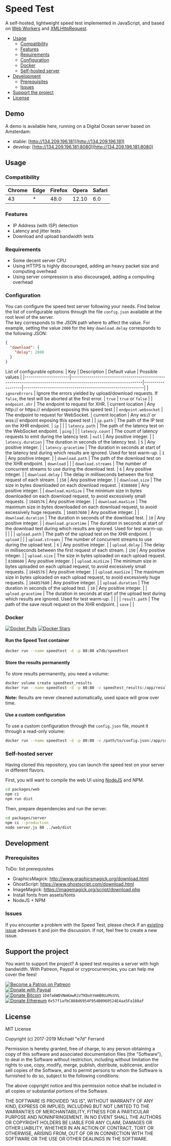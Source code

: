 # Speed Test

A self-hosted, lightweight speed test implemented in JavaScript, and based on [Web Workers](https://developer.mozilla.org/docs/Web/API/Web_Workers_API) and [XMLHttpRequest](https://developer.mozilla.org/docs/Web/API/XMLHttpRequest).

- [Usage](#usage)
  - [Compatibility](#compatibility)
  - [Features](#features)
  - [Requirements](#requirements)
  - [Configuration](#configuration)
  - [Docker](#docker)
  - [Self-hosted server](#self-hosted-server)
- [Development](#development)
  - [Prerequisites](#prerequisites)
  - [Issues](#issues)
- [Support the project](#support-the-project)
- [License](#license)

## Demo

A demo is available here, running on a Digital Ocean server based on Amsterdam:  
- stable: [http://134.209.196.181](http://134.209.196.181)
- develop: [http://134.209.196.181:8080](http://134.209.196.181:8080)

## Usage

### Compatibility

| Chrome | Edge | Firefox | Opera | Safari |
|--------|------|---------|-------|--------|
| 43     | *    | 48.0    | 12.10 | 6.0    |

### Features

* IP Address (with ISP) detection
* Latency and jitter tests
* Download and upload bandwidth tests

### Requirements

* Some decent server CPU
* Using HTTPS is highly discouraged, adding an heavy packet size and computing overhead
* Using server compression is also discouraged, adding a computing overhead

### Configuration

You can configure the speed test server following your needs. Find below the list of configurable options through the file `config.json` available at the root level of the server.  
The key corresponds to the JSON path where to affect the value. For example, setting the value `2000` for the key `download.delay` corresponds to the following JSON:
```json
{
  "download": {
    "delay": 2000
  }
}
```

List of configurable options:
| Key                  | Description                                                                                                     | Default value    | Possible values                                           |
|----------------------|-----------------------------------------------------------------------------------------------------------------|------------------|-----------------------------------------------------------|
| `ignoreErrors`       | Ignore the errors yielded by upload/download requests. If `false`, the test will be aborted at the first error. | `true`           | `true` or `false`                                         |
| `endpoint.xhr`       | The endpoint to request for XHR.                                                                                | current location | Any http:// or https:// endpoint exposing this speed test |
| `endpoint.websocket` | The endpoint to request for WebSocket.                                                                          | current location | Any ws:// or wss:// endpoint exposing this speed test     |
| `ip.path`            | The path of the IP test on the XHR endpoint.                                                                    | `ip`             |                                                           |
| `latency.path`       | The path of the latency test on the WebSocket endpoint.                                                         | `ping`           |                                                           |
| `latency.count`      | The count of latency requests to emit during the latency test.                                                  | `null`           | Any positive integer.                                     |
| `latency.duration`   | The duration in seconds of the latency test.                                                                    | `5`              | Any positive integer.                                     |
| `latency.gracetime`  | The duration in seconds at start of the latency test during which results are ignored. Used for test warm-up.   | `1`              | Any positive integer.                                     |
| `download.path`      | The path of the download test on the XHR endpoint.                                                              | `download`       |                                                           |
| `download.streams`   | The number of concurrent streams to use  during the download test.                                              | `6`              | Any positive integer.                                     |
| `download.delay`     | The delay in milliseconds between the first request of each stream.                                             | `150`            | Any positive integer.                                     |
| `download.size`      | The size in bytes downloaded on each download request.                                                          | `8388608`        | Any positive integer.                                     |
| `download.minSize`   | The minimum size in bytes downloaded on each download request, to avoid excessively small requests.             | `1048576`        | Any positive integer.                                     |
| `download.maxSize`   | The maximum size in bytes downloaded on each download request, to avoid excessively huge requests.              | `104857600`      | Any positive integer.                                     |
| `download.duration`  | The duration in seconds of the download test.                                                                   | `10`             | Any positive integer.                                     |
| `download.gracetime` | The duration in seconds at start of the download test during which results are ignored. Used for test warm-up.  |                  |                                                           |
| `upload.path`        | The path of the upload test on the XHR endpoint.                                                                | `upload`         |                                                           |
| `upload.streams`     | The number of concurrent streams to use  during the upload test.                                                | `6`              | Any positive integer.                                     |
| `upload.delay`       | The delay in milliseconds between the first request of each stream.                                             | `150`            | Any positive integer.                                     |
| `upload.size`        | The size in bytes uploaded on each upload request.                                                              | `8388608`        | Any positive integer.                                     |
| `upload.minSize`     | The minimum size in bytes uploaded on each upload request, to avoid excessively small requests.                 | `1048576`        | Any positive integer.                                     |
| `upload.maxSize`     | The maximum size in bytes uploaded on each upload request, to avoid excessively huge requests.                  | `104857600`      | Any positive integer.                                     |
| `upload.duration`    | The duration in seconds of the upload test.                                                                     | `10`             | Any positive integer.                                     |
| `upload.gracetime`   | The duration in seconds at start of the upload test during which results are ignored. Used for test warm-up.    |                  |                                                           |
| `result.path`        | The path of the save result request on the XHR endpoint.                                                        | `save`           |                                                           |

### Docker

[![Docker Pulls](https://img.shields.io/docker/pulls/e7db/speedtest.svg)](https://hub.docker.com/r/e7db/speedtest)
[![Docker Stars](https://img.shields.io/docker/stars/e7db/speedtest.svg)](https://hub.docker.com/r/e7db/speedtest)

#### Run the Speed Test container

```sh
docker run --name speedtest -d -p 80:80 e7db/speedtest
```

#### Store the results permanently

To store results permanently, you need a volume:
```sh
docker volume create speedtest_results
docker run --name speedtest -d -p 80:80 -v speedtest_results:/app/results e7db/speedtest
```
**Note:** Results are never cleaned automatically, used space will grow over time.

#### Use a custom configuration

To use a custom configuration through the `config.json` file, mount it through a read-only volume:
```sh
docker run --name speedtest -d -p 80:80 -v /path/to/config.json:/app/config.json:ro e7db/speedtest
```

### Self-hosted server

Having cloned this repository, you can launch the speed test on your server in different flavors.

First, you will want to compile the web UI using [NodeJS](https://nodejs.org/) and NPM.

```sh
cd packages/web
npm ci
npm run dist
```

Then, prepare dependencies and run the server.

```sh
cd packages/server
npm ci --production
node server.js 80 ../web/dist
```

## Development

### Prerequisites

ToDo: list prerequisites
- GraphicsMagick: http://www.graphicsmagick.org/download.html
- GhostScript: https://www.ghostscript.com/download.html
- ImageMagick: https://imagemagick.org/script/download.php
- Install fonts from assets/fonts
- NodeJS + NPM

### Issues

If you encounter a problem with the Speed Test, please check if an [existing issue](https://github.com/e7d/speedtest/issues) adresses it and join the discussion. If not, feel free to create a new issue.

## Support the project

You want to support the project? A speed test requires a server with high bandwidth. With Patreon, Paypal or cryprocurrencies, you can help me cover the fees!

[![Become a Patron on Patreon](https://img.shields.io/badge/sponsor-patreon-orange.svg)](https://www.patreon.com/e7d)  
[![Donate with Paypal](https://img.shields.io/badge/donate-paypal-blue.svg)](https://www.paypal.com/cgi-bin/webscr?cmd=_s-xclick&hosted_button_id=B28JLHA4UNKQC&source=url)  
[![Donate Bitcoin](https://img.shields.io/badge/donate-bitcoin-yellow.svg)](bitcoin:1D4fa6WDVNmKmwRJzTKDohYmHB9UzMsVVL?message=Speed%20%Test%20donation) `1D4fa6WDVNmKmwRJzTKDohYmHB9UzMsVVL`  
[![Donate Ethereum](https://img.shields.io/badge/donate-ethereum-lightgrey.svg)](ethereum:0x57f1afbC888d6954F954B0960524E4aa5Fa188af?message=Speed%20%Test%20donation) `0x57f1afbC888d6954F954B0960524E4aa5Fa188af`

## License 

MIT License

Copyright (c) 2017-2019 Michaël "e7d" Ferrand

Permission is hereby granted, free of charge, to any person obtaining a copy
of this software and associated documentation files (the "Software"), to deal
in the Software without restriction, including without limitation the rights
to use, copy, modify, merge, publish, distribute, sublicense, and/or sell
copies of the Software, and to permit persons to whom the Software is
furnished to do so, subject to the following conditions:

The above copyright notice and this permission notice shall be included in all
copies or substantial portions of the Software.

THE SOFTWARE IS PROVIDED "AS IS", WITHOUT WARRANTY OF ANY KIND, EXPRESS OR
IMPLIED, INCLUDING BUT NOT LIMITED TO THE WARRANTIES OF MERCHANTABILITY,
FITNESS FOR A PARTICULAR PURPOSE AND NONINFRINGEMENT. IN NO EVENT SHALL THE
AUTHORS OR COPYRIGHT HOLDERS BE LIABLE FOR ANY CLAIM, DAMAGES OR OTHER
LIABILITY, WHETHER IN AN ACTION OF CONTRACT, TORT OR OTHERWISE, ARISING FROM,
OUT OF OR IN CONNECTION WITH THE SOFTWARE OR THE USE OR OTHER DEALINGS IN THE
SOFTWARE.
